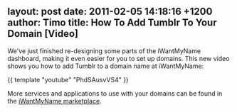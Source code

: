 layout: post
date: 2011-02-05 14:18:16 +1200
author: Timo
title: How To Add Tumblr To Your Domain [Video]
----

We've just finished re-designing some parts of the iWantMyName dashboard, making it even easier for you to set up domains. This new video shows you how to add Tumblr to a domain name at iWantMyName:

{{ template "youtube" "PhdSAusvVS4" }}

More services and applications to use with your domains can be found in the [iWantMyName marketplace](https://iwantmyname.com/services/featured).
